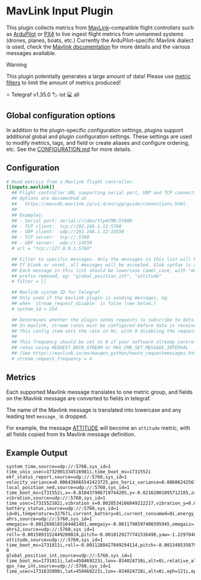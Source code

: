 # MavLink Input Plugin

This plugin collects metrics from [MavLink][mavlink]-compatible flight
controllers such as [ArduPilot][ardupilot] or [PX4][px4] to live ingest
flight metrics from unmanned systems (drones, planes, boats, etc.)
Currently the ArduPilot-specific Mavlink dialect is used, check the
[Mavlink documentation][mavlink_docs] for more details and the various
messages available.

> [!WARNING]
> This plugin potentially generates a large amount of data! Please use
> [metric filters](../../../docs/CONFIGURATION.md#metric-filtering)
> to limit the amount of metrics produced!

⭐ Telegraf v1.35.0
🏷️ iot
💻 all

[mavlink]: https://mavlink.io/
[ardupilot]: https://ardupilot.org/
[px4]: https://px4.io/
[mavlink_docs]: https://mavlink.io/en/messages/ardupilotmega.html

## Global configuration options <!-- @/docs/includes/plugin_config.md -->

In addition to the plugin-specific configuration settings, plugins support
additional global and plugin configuration settings. These settings are used to
modify metrics, tags, and field or create aliases and configure ordering, etc.
See the [CONFIGURATION.md][CONFIGURATION.md] for more details.

[CONFIGURATION.md]: ../../../docs/CONFIGURATION.md#plugins

## Configuration

```toml @sample.conf
# Read metrics from a Mavlink flight controller.
[[inputs.mavlink]]
  ## Flight controller URL supporting serial port, UDP and TCP connections.
  ## Options are documented at
  ##   https://mavsdk.mavlink.io/v1.4/en/cpp/guide/connections.html.
  ##
  ## Examples:
  ## - Serial port: serial:///dev/ttyACM0:57600
  ## - TCP client:  tcp://192.168.1.12:5760
  ## - UDP client:  udp://192.168.1.12:14550
  ## - TCP server:  tcp://:5760
  ## - UDP server:  udp://:14550
  # url = "tcp://127.0.0.1:5760"

  ## Filter to specific messages. Only the messages in this list will be parsed.
  ## If blank or unset, all messages will be accepted. Glob syntax is accepted.
  ## Each message in this list should be lowercase camel_case, with "message_"
  ## prefix removed, eg: "global_position_int", "attitude"
  # filter = []

  ## Mavlink system ID for Telegraf
  ## Only used if the mavlink plugin is sending messages, eg.
  ## when `stream_request_disable` is false (see below.)
  # system_id = 254

  ## Determines whether the plugin sends requests to subscribe to data.
  ## In mavlink, stream rates must be configured before data is received.
  ## This config item sets the rate in Hz, with 0 disabling the request.
  ## 
  ## This frequency should be set to 0 if your software already controls the 
  ## rates using REQUEST_DATA_STREAM or MAV_CMD_SET_MESSAGE_INTERVAL
  ## (See https://mavlink.io/en/mavgen_python/howto_requestmessages.html)
  # stream_request_frequency = 4
```

## Metrics

Each supported Mavlink message translates to one metric group, and fields
on the Mavlink message are converted to fields in telegraf.

The name of the Mavlink message is translated into lowercase and any
leading text `message_` is dropped.

For example, the message [ATTITUDE](https://mavlink.io/en/messages/common.html#ATTITUDE)
will become an `attitude` metric, with all fields copied from its Mavlink
message definition.

## Example Output

```text
system_time,source=udp://:5760,sys_id=1 time_unix_usec=1732901334516981i,time_boot_ms=1731552i
ekf_status_report,source=udp://:5760,sys_id=1 velocity_variance=0.006436665542423725,pos_horiz_variance=0.006062425673007965,pos_vert_variance=0.0029854460153728724,compass_variance=0.010930062271654606,terrain_alt_variance=0,airspeed_variance=0
local_position_ned,source=udp://:5760,sys_id=1 time_boot_ms=1731552i,x=-0.010437906719744205,y=-0.02162001095712185,z=-0.0037050051614642143,vx=-0.011906237341463566,vy=-0.02467793971300125,vz=0.012739507481455803
vibration,source=udp://:5760,sys_id=1 time_usec=1731552102i,vibration_x=0.0028534166049212217,vibration_y=0.002792230574414134,vibration_z=0.0028329004999250174,clipping_0=0i,clipping_1=0i,clipping_2=0i
battery_status,source=udp://:5760,sys_id=1 id=0i,temperature=32767i,current_battery=0i,current_consumed=0i,energy_consumed=0i,battery_remaining=100i,time_remaining=0i
ahrs,source=udp://:5760,sys_id=1 omegaix=-0.0012698185164481401,omegaiy=-0.0011798597406595945,omegaiz=-0.0017210562946274877,accel_weight=0,renorm_val=0,error_rp=0.002372326795011759,error_yaw=0.0014012008905410767
ahrs2,source=udp://:5760,sys_id=1 roll=-0.0015893152449280024,pitch=-0.0018129277741536498,yaw=-1.2297048568725586,altitude=0.22999998927116394,lat=450469223i,lng=-834024728i
attitude,source=udp://:5760,sys_id=1 time_boot_ms=1731811i,roll=-0.0011288427049294114,pitch=-0.0013485358795151114,yaw=-1.2430261373519897,rollspeed=-0.00023304438218474388,pitchspeed=-0.00023194786626845598,yawspeed=-0.0008081073756329715 0
global_position_int,source=udp://:5760,sys_id=1 time_boot_ms=1731811i,lat=450469223i,lon=-834024730i,alt=0i,relative_alt=-115i,vx=-1i,vy=-2i,vz=1i,hdg=28878i
gps_raw_int,source=udp://:5760,sys_id=1 time_usec=1731635000i,lat=450469223i,lon=-834024728i,alt=0i,eph=121i,epv=200i,vel=0i,cog=0i,satellites_visible=10i,alt_ellipsoid=0i,hacc=300i,vacc=300i,vel_acc=40i,hdg_acc=0i,yaw=0i
```
